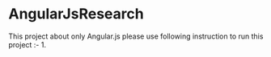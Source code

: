 # AngularJsResearch
This project about only Angular.js 
please use following instruction to run this project :- 
1.
